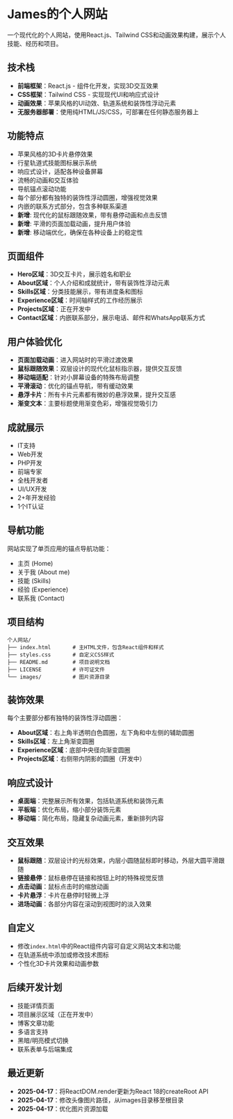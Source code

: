 # James的个人网站

一个现代化的个人网站，使用React.js、Tailwind CSS和动画效果构建，展示个人技能、经历和项目。

## 技术栈

- **前端框架**：React.js - 组件化开发，实现3D交互效果
- **CSS框架**：Tailwind CSS - 实现现代UI和响应式设计
- **动画效果**：苹果风格的UI动效、轨道系统和装饰性浮动元素
- **无服务器部署**：使用纯HTML/JS/CSS，可部署在任何静态服务器上

## 功能特点

- 苹果风格的3D卡片悬停效果
- 行星轨道式技能图标展示系统
- 响应式设计，适配各种设备屏幕
- 流畅的动画和交互体验
- 导航锚点滚动功能
- 每个部分都有独特的装饰性浮动圆圈，增强视觉效果
- 内嵌的联系方式部分，包含多种联系渠道
- **新增**: 现代化的鼠标跟随效果，带有悬停动画和点击反馈
- **新增**: 平滑的页面加载动画，提升用户体验
- **新增**: 移动端优化，确保在各种设备上的稳定性

## 页面组件

- **Hero区域**：3D交互卡片，展示姓名和职业
- **About区域**：个人介绍和成就统计，带有装饰性浮动元素
- **Skills区域**：分类技能展示，带有进度条和图标
- **Experience区域**：时间轴样式的工作经历展示
- **Projects区域**：正在开发中
- **Contact区域**：内嵌联系部分，展示电话、邮件和WhatsApp联系方式

## 用户体验优化

- **页面加载动画**：进入网站时的平滑过渡效果
- **鼠标跟随效果**：双层设计的现代化鼠标指示器，提供交互反馈
- **移动端适配**：针对小屏幕设备的特殊布局调整
- **平滑滚动**：优化的锚点导航，带有缓动效果
- **悬浮卡片**：所有卡片元素都有微妙的悬浮效果，提升交互感
- **渐变文本**：主要标题使用渐变色彩，增强视觉吸引力

## 成就展示

- IT支持
- Web开发
- PHP开发
- 前端专家
- 全栈开发者
- UI/UX开发
- 2+年开发经验
- 1个IT认证

## 导航功能

网站实现了单页应用的锚点导航功能：
- 主页 (Home)
- 关于我 (About me)
- 技能 (Skills)
- 经验 (Experience)
- 联系我 (Contact)

## 项目结构

```
个人网站/
├── index.html       # 主HTML文件，包含React组件和样式
├── styles.css       # 自定义CSS样式
├── README.md        # 项目说明文档
├── LICENSE          # 许可证文件
└── images/          # 图片资源目录
```

## 装饰效果

每个主要部分都有独特的装饰性浮动圆圈：
- **About区域**：右上角半透明白色圆圈，左下角和中左侧的辅助圆圈
- **Skills区域**：左上角渐变圆圈
- **Experience区域**：底部中央径向渐变圆圈
- **Projects区域**：右侧带内阴影的圆圈（开发中）

## 响应式设计

- **桌面端**：完整展示所有效果，包括轨道系统和装饰元素
- **平板端**：优化布局，缩小部分装饰元素
- **移动端**：简化布局，隐藏复杂动画元素，重新排列内容

## 交互效果

- **鼠标跟随**：双层设计的光标效果，内层小圆随鼠标即时移动，外层大圆平滑跟随
- **链接悬停**：鼠标悬停在链接和按钮上时的特殊视觉反馈
- **点击动画**：鼠标点击时的缩放动画
- **卡片悬浮**：卡片在悬停时轻微上浮
- **进场动画**：各部分内容在滚动到视图时的淡入效果

## 自定义

- 修改`index.html`中的React组件内容可自定义网站文本和功能
- 在轨道系统中添加或修改技术图标
- 个性化3D卡片效果和动画参数

## 后续开发计划

- 技能详情页面
- 项目展示区域（正在开发中）
- 博客文章功能
- 多语言支持
- 黑暗/明亮模式切换
- 联系表单与后端集成

## 最近更新

- **2025-04-17**：将ReactDOM.render更新为React 18的createRoot API
- **2025-04-17**：修改头像图片路径，从images目录移至根目录
- **2025-04-17**：优化图片资源加载 